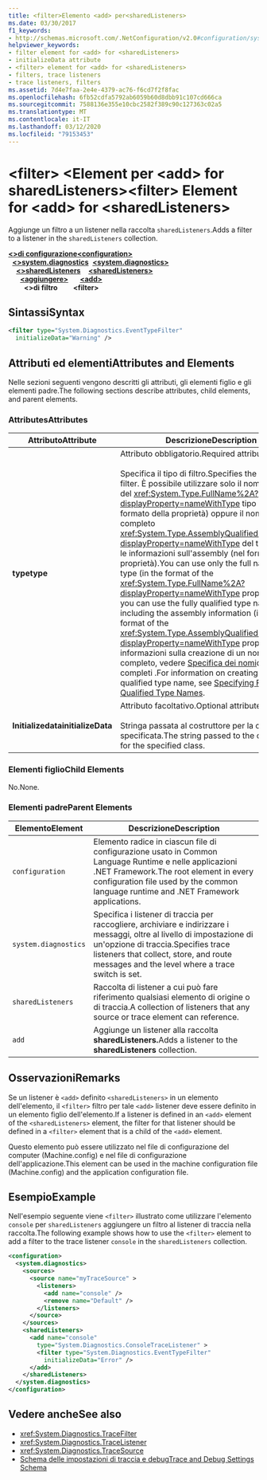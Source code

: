 ```yaml
---
title: <filter>Elemento <add> per<sharedListeners>
ms.date: 03/30/2017
f1_keywords:
- http://schemas.microsoft.com/.NetConfiguration/v2.0#configuration/system.diagnostics/sharedListeners/add/filter
helpviewer_keywords:
- filter element for <add> for <sharedListeners>
- initializeData attribute
- <filter> element for <add> for <sharedListeners>
- filters, trace listeners
- trace listeners, filters
ms.assetid: 7d4e7faa-2e4e-4379-ac76-f6cd7f2f8fac
ms.openlocfilehash: 6fb52cdfa5792ab6059b60d8dbb91c107cd666ca
ms.sourcegitcommit: 7588136e355e10cbc2582f389c90c127363c02a5
ms.translationtype: MT
ms.contentlocale: it-IT
ms.lasthandoff: 03/12/2020
ms.locfileid: "79153453"
---
```

# <a name="filter-element-for-add-for-sharedlisteners"></a><span data-ttu-id="81875-102">\<filter> \<Element per \<add> for sharedListeners></span><span class="sxs-lookup"><span data-stu-id="81875-102">\<filter> Element for \<add> for \<sharedListeners></span></span>
<span data-ttu-id="81875-103">Aggiunge un filtro a un listener nella raccolta `sharedListeners`.</span><span class="sxs-lookup"><span data-stu-id="81875-103">Adds a filter to a listener in the `sharedListeners` collection.</span></span>  

<span data-ttu-id="81875-104">[**\<>di configurazione**](../configuration-element.md)</span><span class="sxs-lookup"><span data-stu-id="81875-104">[**\<configuration>**](../configuration-element.md)</span></span>\
<span data-ttu-id="81875-105">&nbsp;&nbsp;[**\<>system.diagnostics**](system-diagnostics-element.md)</span><span class="sxs-lookup"><span data-stu-id="81875-105">&nbsp;&nbsp;[**\<system.diagnostics>**](system-diagnostics-element.md)</span></span>\
<span data-ttu-id="81875-106">&nbsp;&nbsp;&nbsp;&nbsp;[**\<>sharedListeners**](sharedlisteners-element.md)</span><span class="sxs-lookup"><span data-stu-id="81875-106">&nbsp;&nbsp;&nbsp;&nbsp;[**\<sharedListeners>**](sharedlisteners-element.md)</span></span>\
<span data-ttu-id="81875-107">&nbsp;&nbsp;&nbsp;&nbsp;&nbsp;&nbsp;[**\<aggiungere>**](add-element-for-sharedlisteners.md)</span><span class="sxs-lookup"><span data-stu-id="81875-107">&nbsp;&nbsp;&nbsp;&nbsp;&nbsp;&nbsp;[**\<add>**](add-element-for-sharedlisteners.md)</span></span>\
<span data-ttu-id="81875-108">&nbsp;&nbsp;&nbsp;&nbsp;&nbsp;&nbsp;&nbsp;&nbsp;**\<>di filtro**</span><span class="sxs-lookup"><span data-stu-id="81875-108">&nbsp;&nbsp;&nbsp;&nbsp;&nbsp;&nbsp;&nbsp;&nbsp;**\<filter>**</span></span>

## <a name="syntax"></a><span data-ttu-id="81875-109">Sintassi</span><span class="sxs-lookup"><span data-stu-id="81875-109">Syntax</span></span>  
  
```xml  
<filter type="System.Diagnostics.EventTypeFilter"
  initializeData="Warning" />  
```  
  
## <a name="attributes-and-elements"></a><span data-ttu-id="81875-110">Attributi ed elementi</span><span class="sxs-lookup"><span data-stu-id="81875-110">Attributes and Elements</span></span>  
 <span data-ttu-id="81875-111">Nelle sezioni seguenti vengono descritti gli attributi, gli elementi figlio e gli elementi padre.</span><span class="sxs-lookup"><span data-stu-id="81875-111">The following sections describe attributes, child elements, and parent elements.</span></span>  
  
### <a name="attributes"></a><span data-ttu-id="81875-112">Attributes</span><span class="sxs-lookup"><span data-stu-id="81875-112">Attributes</span></span>  
  
|<span data-ttu-id="81875-113">Attributo</span><span class="sxs-lookup"><span data-stu-id="81875-113">Attribute</span></span>|<span data-ttu-id="81875-114">Descrizione</span><span class="sxs-lookup"><span data-stu-id="81875-114">Description</span></span>|  
|---------------|-----------------|  
|<span data-ttu-id="81875-115">**type**</span><span class="sxs-lookup"><span data-stu-id="81875-115">**type**</span></span>|<span data-ttu-id="81875-116">Attributo obbligatorio.</span><span class="sxs-lookup"><span data-stu-id="81875-116">Required attribute.</span></span><br /><br /> <span data-ttu-id="81875-117">Specifica il tipo di filtro.</span><span class="sxs-lookup"><span data-stu-id="81875-117">Specifies the type of the filter.</span></span> <span data-ttu-id="81875-118">È possibile utilizzare solo il nome completo del <xref:System.Type.FullName%2A?displayProperty=nameWithType> tipo (nel formato della proprietà) oppure il nome completo <xref:System.Type.AssemblyQualifiedName%2A?displayProperty=nameWithType> del tipo, incluse le informazioni sull'assembly (nel formato della proprietà).</span><span class="sxs-lookup"><span data-stu-id="81875-118">You can use only the full name of the type (in the format of the <xref:System.Type.FullName%2A?displayProperty=nameWithType> property), or you can use the fully qualified type name including the assembly information (in the format of the <xref:System.Type.AssemblyQualifiedName%2A?displayProperty=nameWithType> property).</span></span> <span data-ttu-id="81875-119">Per informazioni sulla creazione di un nome di tipo completo, vedere [Specifica dei nomi](../../../reflection-and-codedom/specifying-fully-qualified-type-names.md)di tipo completi .</span><span class="sxs-lookup"><span data-stu-id="81875-119">For information on creating a fully qualified type name, see [Specifying Fully Qualified Type Names](../../../reflection-and-codedom/specifying-fully-qualified-type-names.md).</span></span>|  
|<span data-ttu-id="81875-120">**Initializedata**</span><span class="sxs-lookup"><span data-stu-id="81875-120">**initializeData**</span></span>|<span data-ttu-id="81875-121">Attributo facoltativo.</span><span class="sxs-lookup"><span data-stu-id="81875-121">Optional attribute.</span></span><br /><br /> <span data-ttu-id="81875-122">Stringa passata al costruttore per la classe specificata.</span><span class="sxs-lookup"><span data-stu-id="81875-122">The string passed to the constructor for the specified class.</span></span>|  
  
### <a name="child-elements"></a><span data-ttu-id="81875-123">Elementi figlio</span><span class="sxs-lookup"><span data-stu-id="81875-123">Child Elements</span></span>  
 <span data-ttu-id="81875-124">No.</span><span class="sxs-lookup"><span data-stu-id="81875-124">None.</span></span>  
  
### <a name="parent-elements"></a><span data-ttu-id="81875-125">Elementi padre</span><span class="sxs-lookup"><span data-stu-id="81875-125">Parent Elements</span></span>  
  
|<span data-ttu-id="81875-126">Elemento</span><span class="sxs-lookup"><span data-stu-id="81875-126">Element</span></span>|<span data-ttu-id="81875-127">Descrizione</span><span class="sxs-lookup"><span data-stu-id="81875-127">Description</span></span>|  
|-------------|-----------------|  
|`configuration`|<span data-ttu-id="81875-128">Elemento radice in ciascun file di configurazione usato in Common Language Runtime e nelle applicazioni .NET Framework.</span><span class="sxs-lookup"><span data-stu-id="81875-128">The root element in every configuration file used by the common language runtime and .NET Framework applications.</span></span>|  
|`system.diagnostics`|<span data-ttu-id="81875-129">Specifica i listener di traccia per raccogliere, archiviare e indirizzare i messaggi, oltre al livello di impostazione di un'opzione di traccia.</span><span class="sxs-lookup"><span data-stu-id="81875-129">Specifies trace listeners that collect, store, and route messages and the level where a trace switch is set.</span></span>|  
|`sharedListeners`|<span data-ttu-id="81875-130">Raccolta di listener a cui può fare riferimento qualsiasi elemento di origine o di traccia.</span><span class="sxs-lookup"><span data-stu-id="81875-130">A collection of listeners that any source or trace element can reference.</span></span>|  
|`add`|<span data-ttu-id="81875-131">Aggiunge un listener alla raccolta **sharedListeners.**</span><span class="sxs-lookup"><span data-stu-id="81875-131">Adds a listener to the **sharedListeners** collection.</span></span>|  
  
## <a name="remarks"></a><span data-ttu-id="81875-132">Osservazioni</span><span class="sxs-lookup"><span data-stu-id="81875-132">Remarks</span></span>  
 <span data-ttu-id="81875-133">Se un listener è `<add>` definito `<sharedListeners>` in un elemento dell'elemento, il `<filter>` filtro per tale `<add>` listener deve essere definito in un elemento figlio dell'elemento.</span><span class="sxs-lookup"><span data-stu-id="81875-133">If a listener is defined in an `<add>` element of the `<sharedListeners>` element, the filter for that listener should be defined in a `<filter>` element that is a child of the `<add>` element.</span></span>  
  
 <span data-ttu-id="81875-134">Questo elemento può essere utilizzato nel file di configurazione del computer (Machine.config) e nel file di configurazione dell'applicazione.</span><span class="sxs-lookup"><span data-stu-id="81875-134">This element can be used in the machine configuration file (Machine.config) and the application configuration file.</span></span>  
  
## <a name="example"></a><span data-ttu-id="81875-135">Esempio</span><span class="sxs-lookup"><span data-stu-id="81875-135">Example</span></span>  
 <span data-ttu-id="81875-136">Nell'esempio seguente viene `<filter>` illustrato come utilizzare l'elemento `console` per `sharedListeners` aggiungere un filtro al listener di traccia nella raccolta.</span><span class="sxs-lookup"><span data-stu-id="81875-136">The following example shows how to use the `<filter>` element to add a filter to the trace listener `console` in the `sharedListeners` collection.</span></span>  
  
```xml  
<configuration>  
  <system.diagnostics>  
    <sources>  
      <source name="myTraceSource" >  
        <listeners>  
          <add name="console" />  
          <remove name="Default" />  
        </listeners>  
      </source>  
    </sources>  
    <sharedListeners>  
      <add name="console"
        type="System.Diagnostics.ConsoleTraceListener" >  
        <filter type="System.Diagnostics.EventTypeFilter"
          initializeData="Error" />  
      </add>  
    </sharedListeners>  
  </system.diagnostics>  
</configuration>  
```  
  
## <a name="see-also"></a><span data-ttu-id="81875-137">Vedere anche</span><span class="sxs-lookup"><span data-stu-id="81875-137">See also</span></span>

- <xref:System.Diagnostics.TraceFilter>
- <xref:System.Diagnostics.TraceListener>
- <xref:System.Diagnostics.TraceSource>
- [<span data-ttu-id="81875-138">Schema delle impostazioni di traccia e debug</span><span class="sxs-lookup"><span data-stu-id="81875-138">Trace and Debug Settings Schema</span></span>](index.md)
